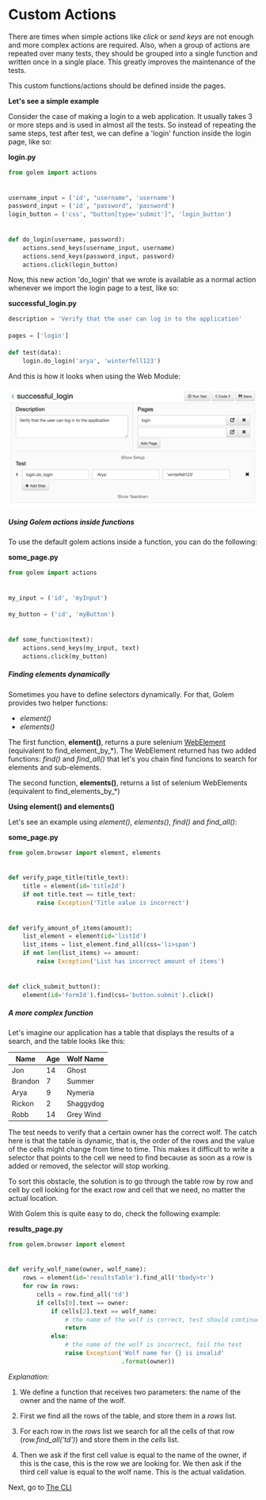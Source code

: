 Custom Actions
==================================================

There are times when simple actions like *click* or *send keys* are not enough and more complex actions are required. Also, when a group of actions are repeated over many tests, they should be grouped into a single function and written once in a single place. This greatly improves the maintenance of the tests.

This custom functions/actions should be defined inside the pages.

**Let's see a simple example**

Consider the case of making a login to a web application. It usually takes 3 or more steps and is used in almost all the tests. So instead of repeating the same steps, test after test, we can define a 'login' function inside the login page, like so:

**login.py**
```python
from golem import actions


username_input = ('id', "username", 'username')
password_input = ('id', "password", 'password')
login_button = ('css', "button[type='submit']", 'login_button')


def do_login(username, password):
    actions.send_keys(username_input, username)
    actions.send_keys(password_input, password)
    actions.click(login_button)

```

Now, this new action 'do_login' that we wrote is available as a normal action whenever we import the login page to a test, like so:


**successful_login.py**
```python
description = 'Verify that the user can log in to the application'

pages = ['login']

def test(data):
    login.do_login('arya', 'winterfell123')

```

And this is how it looks when using the Web Module:

![using-a-custom-function](_static/img/using-a-custom-function.png "Using A Custom Function")


##### Using Golem actions inside functions

To use the default golem actions inside a function, you can do the following:

**some_page.py**
```python
from golem import actions


my_input = ('id', 'myInput')

my_button = ('id', 'myButton')


def some_function(text):
    actions.send_keys(my_input, text)
    actions.click(my_button)

```


##### Finding elements dynamically

Sometimes you have to define selectors dynamically. For that, Golem provides two helper functions: 
- *element()*
- *elements()*


The first function, **element()**, returns a pure selenium [WebElement](https://seleniumhq.github.io/selenium/docs/api/py/webdriver_remote/selenium.webdriver.remote.webelement.html#module-selenium.webdriver.remote.webelement) (equivalent to find_element_by_*). The WebElement returned has two added functions: *find()* and *find_all()* that let's you chain find funcions to search for elements and sub-elements.

The second function, **elements()**, returns a list of selenium WebElements (equivalent to find_elements_by_*)

**Using element() and elements()**

Let's see an example using *element()*, *elements()*,  *find()* and *find_all()*:

**some_page.py**
```python
from golem.browser import element, elements


def verify_page_title(title_text):
    title = element(id='titleId')
    if not title.text == title_text:
        raise Exception('Title value is incorrect')


def verify_amount_of_items(amount):
    list_element = element(id='listId')
    list_items = list_element.find_all(css='li>span')
    if not len(list_items) == amount:
        raise Exception('List has incorrect amount of items')


def click_submit_button():
    element(id='formId').find(css='button.submit').click()

```

##### A more complex function

Let's imagine our application has a table that displays the results of a search, and the table looks like this:


<table id="resultsTable"> 
    <thead> 
        <tr> 
            <th>Name</th>
            <th>Age</th>
            <th>Wolf Name</th>
        </tr>
    </thead>
    <tbody>
        <tr>
            <td>Jon</td>
            <td>14</td>
            <td>Ghost</td> 
        </tr>
        <tr>
            <td>Brandon</td>
            <td>7</td>
            <td>Summer</td> 
        </tr>
        <tr>
            <td>Arya</td>
            <td>9</td>
            <td>Nymeria</td> 
        </tr>
        <tr>
            <td>Rickon</td>
            <td>2</td>
            <td>Shaggydog</td> 
        </tr>
        <tr>
            <td>Robb</td>
            <td>14</td>
            <td>Grey Wind</td> 
        </tr>
    </tbody>
</table>

The test needs to verify that a certain owner has the correct wolf. The catch here is that the table is dynamic, that is, the order of the rows and the value of the cells might change from time to time. This makes it difficult to write a selector that points to the cell we need to find because as soon as a row is added or removed, the selector will stop working.

To sort this obstacle, the solution is to go through the table row by row and cell by cell looking for the exact row and cell that we need, no matter the actual location. 

With Golem this is quite easy to do, check the following example:


**results_page.py**
```python
from golem.browser import element


def verify_wolf_name(owner, wolf_name):
    rows = element(id='resultsTable').find_all('tbody>tr')
    for row in rows:
        cells = row.find_all('td')
        if cells[0].text == owner:
            if cells[2].text == wolf_name:
                # the name of the wolf is correct, test should continue
                return
            else:
                # the name of the wolf is incorrect, fail the test
                raise Exception('Wolf name for {} is invalid'
                                .format(owner))
```

*Explanation*:

1. We define a function that receives two parameters: the name of the owner and the name of the wolf.

2. First we find all the rows of the table, and store them in a *rows* list.

3. For each row in the *rows* list we search for all the cells of that row (*row.find_all('td')*) and store them in the *cells* list.

4. Then we ask if the first cell value is equal to the name of the owner, if this is the case, this is the row we are looking for. We then ask if the third cell value is equal to the wolf name. This is the actual validation.


Next, go to [The CLI](the-cli.md)
